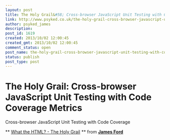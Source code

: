```yaml
---
layout: post
title: The Holy Grail&#58; Cross-browser JavaScript Unit Testing with Code Coverage Metrics
link: http://www.psyked.co.uk/the-holy-grail-cross-browser-javascript-unit-testing-with-code-coverage-metrics/
author: psyked_james
description: 
post_id: 1619
created: 2013/10/02 12:00:45
created_gmt: 2013/10/02 12:00:45
comment_status: open
post_name: the-holy-grail-cross-browser-javascript-unit-testing-with-code-coverage-metrics
status: publish
post_type: post
---
```


# The Holy Grail: Cross-browser JavaScript Unit Testing with Code Coverage Metrics

Cross-browser JavaScript Unit Testing with Code Coverage 

** [What the HTML? - The Holy Grail](https://www.slideshare.net/psyked/what-the-html-1) ** from **[James Ford](http://www.slideshare.net/psyked)**